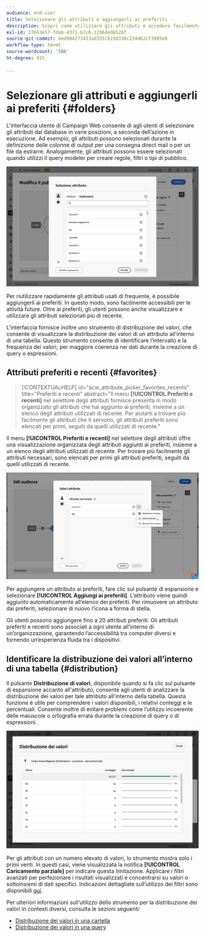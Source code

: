 ```yaml
---
audience: end-user
title: Selezionare gli attributi e aggiungerli ai preferiti
description: Scopri come utilizzare gli attributi e accedere facilmente agli attributi preferiti e utilizzati di recente.
exl-id: 27663e57-fdab-4371-b7c6-12064ed6526f
source-git-commit: 6ed904273453ad355c615d330c234462cf3985e8
workflow-type: tm+mt
source-wordcount: '506'
ht-degree: 91%

---
```


# Selezionare gli attributi e aggiungerli ai preferiti {#folders}

L’interfaccia utente di Campaign Web consente di agli utenti di selezionare gli attributi dal database in varie posizioni, a seconda dell’azione in esecuzione. Ad esempio, gli attributi possono selezionati durante la definizione delle colonne di output per una consegna direct mail o per un file da estrarre. Analogamente, gli attributi possono essere selezionati quando utilizzi il query modeler per creare regole, filtri o tipi di pubblico.

![Selezionare gli attributi dall’interfaccia del database, visualizzando le opzioni degli attributi.](assets/attributes-list.png)

Per riutilizzare rapidamente gli attributi usati di frequente, è possibile aggiungerli ai preferiti. In questo modo, sono facilmente accessibili per le attività future. Oltre ai preferiti, gli utenti possono anche visualizzare e utilizzare gli attributi selezionati più di recente.

L’interfaccia fornisce inoltre uno strumento di distribuzione dei valori, che consente di visualizzare la distribuzione dei valori di un attributo all’interno di una tabella. Questo strumento consente di identificare l’intervallo e la frequenza dei valori, per maggiore coerenza nei dati durante la creazione di query o espressioni.

## Attributi preferiti e recenti {#favorites}

>[!CONTEXTUALHELP]
>id="acw_attribute_picker_favorites_recents"
>title="Preferiti e recenti"
>abstract="Il menu **[!UICONTROL Preferiti e recenti]** nel selettore degli attributi fornisce presenta in modo organizzato gli attributi che hai aggiunto ai preferiti, insieme a un elenco degli attributi utilizzati di recente. Per aiutarti a trovare più facilmente gli attributi che ti servono, gli attributi preferiti sono elencati per primi, seguiti da quelli utilizzati di recente."

Il menu **[!UICONTROL Preferiti e recenti]** nel selettore degli attributi offre una visualizzazione organizzata degli attributi aggiunti ai preferiti, insieme a un elenco degli attributi utilizzati di recente. Per trovare più facilmente gli attributi necessari, sono elencati per primi gli attributi preferiti, seguiti da quelli utilizzati di recente.

![Menu Preferiti e recenti che mostra gli attributi preferiti e quelli utilizzati di recente.](assets/attributes-favorite.png)

Per aggiungere un attributo ai preferiti, fare clic sul pulsante di espansione e selezionare **[!UICONTROL Aggiungi ai preferiti]**. L’attributo viene quindi aggiunto automaticamente all’elenco dei preferiti. Per rimuovere un attributo dai preferiti, selezionare di nuovo l’icona a forma di stella.

Gli utenti possono aggiungere fino a 20 attributi preferiti. Gli attributi preferiti e recenti sono associati a ogni utente all’interno di un’organizzazione, garantendo l’accessibilità tra computer diversi e fornendo un’esperienza fluida tra i dispositivi.

## Identificare la distribuzione dei valori all’interno di una tabella {#distribution}

Il pulsante **Distribuzione di valori**, disponibile quando si fa clic sul pulsante di espansione accanto all&#39;attributo, consente agli utenti di analizzare la distribuzione dei valori per tale attributo all&#39;interno della tabella. Questa funzione è utile per comprendere i valori disponibili, i relativi conteggi e le percentuali. Consente inoltre di evitare problemi come l’utilizzo incoerente delle maiuscole o ortografia errata durante la creazione di query o di espressioni.

![Interfaccia dello strumento Distribuzione dei valori che mostra conteggi e percentuali dei valori degli attributi.](assets/attributes-distribution-values.png)

Per gli attributi con un numero elevato di valori, lo strumento mostra solo i primi venti. In questi casi, viene visualizzata la notifica **[!UICONTROL Caricamento parziale]** per indicare questa limitazione. Applicare i filtri avanzati per perfezionare i risultati visualizzati e concentrarsi su valori o sottoinsiemi di dati specifici. Indicazioni dettagliate sull’utilizzo dei filtri sono disponibili [qui](../get-started/work-with-folders.md#filter-the-values).

Per ulteriori informazioni sull’utilizzo dello strumento per la distribuzione dei valori in contesti diversi, consulta le sezioni seguenti:

* [Distribuzione dei valori in una cartella](../get-started/work-with-folders.md##distribution-values-folder)
* [Distribuzione dei valori in una query](../query/build-query.md#distribution-values-query)